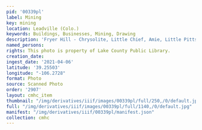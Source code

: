 ```yaml
---
pid: '00339pl'
label: Mining
key: mining
location: Leadville (Colo.)
keywords: Buildings, Businesses, Mining, Drawing
description: 'Fryer Hill - Chrysolite, Little Chief, Amie, Little Pittsburg '
named_persons: 
rights: This photo is property of Lake County Public Library.
creation_date: 
ingest_date: '2021-04-06'
latitude: '39.25503'
longitude: "-106.2728"
format: Photo
source: Scanned Photo
order: '2907'
layout: cmhc_item
thumbnail: "/img/derivatives/iiif/images/00339pl/full/250,/0/default.jpg"
full: "/img/derivatives/iiif/images/00339pl/full/1140,/0/default.jpg"
manifest: "/img/derivatives/iiif/00339pl/manifest.json"
collection: cmhc
---
```

